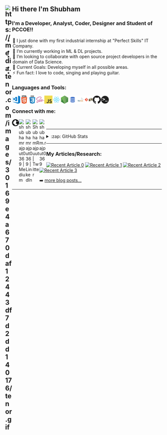 ## Hi there <img align="left" alt="https://media.tenor.com/images/30169e4a670daf12443df7d2dd140176/tenor.gif" width="22px" src="https://media.tenor.com/images/30169e4a670daf12443df7d2dd140176/tenor.gif" /> I'm Shubham

### I'm a Developer, Analyst, Coder, Designer and Student of PCCOE!!

- 🔭 I just done with my first industrial internship at "Perfect Skills" IT Company.
- 🌱 I’m currently working in ML & DL projects.
- 👯 I’m looking to collaborate with open source project developers in the domain of Data Science.
- 🥅 Current Goals: Developing myself in all possible areas.
- ⚡ Fun fact: I love to code, singing and playing guitar.



### Languages and Tools:

<img align="left" alt="Visual Studio Code" width="26px" src="https://raw.githubusercontent.com/github/explore/80688e429a7d4ef2fca1e82350fe8e3517d3494d/topics/visual-studio-code/visual-studio-code.png" />
<img align="left" alt="HTML5" width="26px" src="https://raw.githubusercontent.com/github/explore/80688e429a7d4ef2fca1e82350fe8e3517d3494d/topics/html/html.png" />
<img align="left" alt="CSS3" width="26px" src="https://raw.githubusercontent.com/github/explore/80688e429a7d4ef2fca1e82350fe8e3517d3494d/topics/css/css.png" />
<img align="left" alt="Sass" width="26px" src="https://raw.githubusercontent.com/github/explore/80688e429a7d4ef2fca1e82350fe8e3517d3494d/topics/sass/sass.png" />
<img align="left" alt="JavaScript" width="26px" src="https://raw.githubusercontent.com/github/explore/80688e429a7d4ef2fca1e82350fe8e3517d3494d/topics/javascript/javascript.png" />
<img align="left" alt="React" width="26px" src="https://raw.githubusercontent.com/github/explore/80688e429a7d4ef2fca1e82350fe8e3517d3494d/topics/react/react.png" />
<img align="left" alt="Node.js" width="26px" src="https://raw.githubusercontent.com/github/explore/80688e429a7d4ef2fca1e82350fe8e3517d3494d/topics/nodejs/nodejs.png" />
<img align="left" alt="SQL" width="26px" src="https://raw.githubusercontent.com/github/explore/80688e429a7d4ef2fca1e82350fe8e3517d3494d/topics/sql/sql.png" />
<img align="left" alt="MySQL" width="26px" src="https://raw.githubusercontent.com/github/explore/80688e429a7d4ef2fca1e82350fe8e3517d3494d/topics/mysql/mysql.png" />
<img align="left" alt="Git" width="26px" src="https://raw.githubusercontent.com/github/explore/80688e429a7d4ef2fca1e82350fe8e3517d3494d/topics/git/git.png" />
<img align="left" alt="GitHub" width="26px" src="https://raw.githubusercontent.com/github/explore/78df643247d429f6cc873026c0622819ad797942/topics/github/github.png" />
<img align="left" alt="Terminal" width="26px" src="https://raw.githubusercontent.com/github/explore/80688e429a7d4ef2fca1e82350fe8e3517d3494d/topics/terminal/terminal.png" />

<br />

### Connect with me:

[<img align="left" alt="shubhamrajput0369.github.io/" width="22px" src="https://raw.githubusercontent.com/iconic/open-iconic/master/svg/globe.svg" />](https://shubhamrajput0369.github.io/)
[<img align="left" alt="shubhamrajput0369 | Medium" width="22px" src="https://cdn.jsdelivr.net/npm/simple-icons@v3/icons/medium.svg" />](https://medium.com/@shubhamrajput0369)
[<img align="left" alt="shubhamrajput0369 | LinkedIn" width="22px" src="https://cdn.jsdelivr.net/npm/simple-icons@v3/icons/linkedin.svg" />](https://www.linkedin.com/in/shubhamrajput0369)
[<img align="left" alt="ShubhamRajpuut | Twitter" width="22px" src="https://cdn.jsdelivr.net/npm/simple-icons@v3/icons/twitter.svg" />](https://twitter.com/ShubhamRajpuut)
[<img align="left" alt="shubham.rajput0369" width="22px" src="https://cdn.jsdelivr.net/npm/simple-icons@v3/icons/gmail.svg" />](mailto:shubham.rajput0369@gmail.com)


<br />

---

<details>
  <summary>:zap: GitHub Stats</summary><br />
  
![Shubham's GitHub stats](https://github-readme-stats.vercel.app/api?username=shubhamrajput0369&show_icons=true&theme=radical)

</details>

---

### My Articles/Research:

<a target="_blank" href="https://github-readme-medium-recent-article.vercel.app/medium/@shubhamrajput0369/0"><img src="https://github-readme-medium-recent-article.vercel.app/medium/@shubhamrajput0369/0" alt="Recent Article 0"></a>
<a target="_blank" href="https://github-readme-medium-recent-article.vercel.app/medium/@shubhamrajput0369/1"><img src="https://github-readme-medium-recent-article.vercel.app/medium/@shubhamrajput0369/1" alt="Recent Article 1"></a>
<a target="_blank" href="https://github-readme-medium-recent-article.vercel.app/medium/@shubhamrajput0369/2"><img src="https://github-readme-medium-recent-article.vercel.app/medium/@shubhamrajput0369/2" alt="Recent Article 2"></a>
<a target="_blank" href="https://github-readme-medium-recent-article.vercel.app/medium/@shubhamrajput0369/3"><img src="https://github-readme-medium-recent-article.vercel.app/medium/@shubhamrajput0369/3" alt="Recent Article 3"></a>

➡️ [more blog posts...](https://medium.com/@shubhamrajput0369)

---
